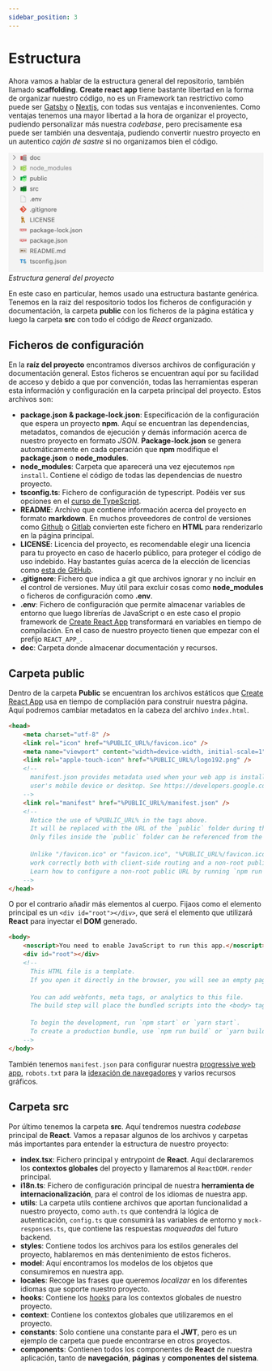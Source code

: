 ```yaml
---
sidebar_position: 3
---
```


# Estructura

Ahora vamos a hablar de la estructura general del repositorio, también llamado **scaffolding**. **Create react app** tiene bastante libertad en la forma de organizar nuestro código, no es un Framework tan restrictivo como puede ser [Gatsby](https://www.gatsbyjs.com) o [Nextjs](https://nextjs.org), con todas sus ventajas e inconvenientes. Como ventajas tenemos una mayor libertad a la hora de organizar el proyecto, pudiendo personalizar más nuestra *codebase*, pero precisamente esa puede ser también una desventaja, pudiendo convertir nuestro proyecto en un autentico *cajón de sastre* si no organizamos bien el código.

![Estructura general](../../static/img/tutorial/front/3-1-scaffolding.png)
*Estructura general del proyecto*

En este caso en particular, hemos usado una estructura bastante genérica. Tenemos en la raiz del respositorio todos los ficheros de configuración y documentación, la carpeta **public** con los ficheros de la página estática y luego la carpeta **src** con todo el código de *React* organizado.

## Ficheros de configuración

En la **raíz del proyecto** encontramos diversos archivos de configuración y documentación general. Estos ficheros se encuentran aquí por su facilidad de acceso y debido a que por convención, todas las herramientas esperan esta información y configuración en la carpeta principal del proyecto. Estos archivos son:

* **package.json & package-lock.json**: Especificación de la configuración que espera un proyecto **npm**. Aquí se encuentran las dependencias, metadatos, comandos de ejecución y demás información acerca de nuestro proyecto en formato *JSON*. **Package-lock.json** se genera automáticamente en cada operación que **npm** modifique el **package.json** o **node_modules**.
* **node_modules**: Carpeta que aparecerá una vez ejecutemos `npm install`. Contiene el código de todas las dependencias de nuestro proyecto.
* **tsconfig.ts**: Fichero de configuración de typescript. Podéis ver sus opciones en el [curso de TypeScript](https://javascript-course-threepoints.netlify.app/typescript/3_entorno/index.html).
* **README**: Archivo que contiene información acerca del proyecto en formato **markdown**. En muchos proveedores de control de versiones como [Github](https://github.com) o [Gitlab](https://about.gitlab.com) convierten este fichero en **HTML** para renderizarlo en la página principal.
* **LICENSE**: Licencia del proyecto, es recomendable elegir una licencia para tu proyecto en caso de hacerlo público, para proteger el código de uso indebido. Hay bastantes guías acerca de la elección de licencias como [esta de GitHub](https://docs.github.com/en/repositories/managing-your-repositorys-settings-and-features/customizing-your-repository/licensing-a-repository).
* **.gitignore**: Fichero que indica a git que archivos ignorar y no incluir en el control de versiones. Muy útil para excluir cosas como **node_modules** o ficheros de configuración como **.env**.
* **.env**: Fichero de configuración que permite almacenar variables de entorno que luego librerías de JavaScript o en este caso el propio framework de [Create React App](https://create-react-app.dev/docs/adding-custom-environment-variables/) transformará en variables en tiempo de compilación. En el caso de nuestro proyecto tienen que empezar con el prefijo `REACT_APP_`.
* **doc**: Carpeta donde almacenar documentación y recursos.

## Carpeta public

Dentro de la carpeta **Public** se encuentran los archivos estáticos que [Create React App](https://create-react-app.dev/docs/using-the-public-folder/) usa en tiempo de compliación para construir nuestra página. Aquí podremos cambiar metadatos en la cabeza del archivo `index.html`.

```html title="public/index.html"
<head>
    <meta charset="utf-8" />
    <link rel="icon" href="%PUBLIC_URL%/favicon.ico" />
    <meta name="viewport" content="width=device-width, initial-scale=1" />
    <link rel="apple-touch-icon" href="%PUBLIC_URL%/logo192.png" />
    <!--
      manifest.json provides metadata used when your web app is installed on a
      user's mobile device or desktop. See https://developers.google.com/web/fundamentals/web-app-manifest/
    -->
    <link rel="manifest" href="%PUBLIC_URL%/manifest.json" />
    <!--
      Notice the use of %PUBLIC_URL% in the tags above.
      It will be replaced with the URL of the `public` folder during the build.
      Only files inside the `public` folder can be referenced from the HTML.

      Unlike "/favicon.ico" or "favicon.ico", "%PUBLIC_URL%/favicon.ico" will
      work correctly both with client-side routing and a non-root public URL.
      Learn how to configure a non-root public URL by running `npm run build`.
    -->
</head>
```

O por el contrario añadir más elementos al cuerpo. Fijaos como el elemento principal es un `<div id="root"></div>`, que será el elemento que utilizará **React** para inyectar el **DOM** generado.

```html title="public/index.html"
<body>
    <noscript>You need to enable JavaScript to run this app.</noscript>
    <div id="root"></div>
    <!--
      This HTML file is a template.
      If you open it directly in the browser, you will see an empty page.

      You can add webfonts, meta tags, or analytics to this file.
      The build step will place the bundled scripts into the <body> tag.

      To begin the development, run `npm start` or `yarn start`.
      To create a production bundle, use `npm run build` or `yarn build`.
    -->
</body>
```

También tenemos `manifest.json` para configurar nuestra [progressive web app](https://web.dev/progressive-web-apps/), `robots.txt` para la [idexación de navegadores](https://developers.google.com/search/docs/advanced/robots/intro) y varios recursos gráficos.

## Carpeta src

Por último tenemos la carpeta **src**. Aquí tendremos nuestra *codebase* principal de **React**. Vamos a repasar algunos de los archivos y carpetas más importantes para entender la estructura de nuestro proyecto:

* **index.tsx**: Fichero principal y entrypoint de **React**. Aquí declararemos los **contextos globales** del proyecto y llamaremos al `ReactDOM.render` principal.
* **i18n.ts**: Fichero de configuración principal de nuestra **herramienta de internacionalización**, para el control de los idiomas de nuestra app.
* **utils**: La carpeta utils contiene archivos que aportan funcionalidad a nuestro proyecto, como `auth.ts` que contendrá la lógica de autenticación, `config.ts` que consumirá las variables de entorno y `mock-responses.ts`, que contiene las respuestas *moqueadas* del futuro backend.
* **styles**: Contiene todos los archivos para los estilos generales del proyecto, hablaremos en más dentenimiento de estos ficheros.
* **model**: Aquí encontramos los modelos de los objetos que consumiremos en nuestra app.
* **locales**: Recoge las frases que queremos *localizar* en los diferentes idiomas que soporte nuestro proyecto.
* **hooks**: Contiene los [hooks](https://reactjs.org/docs/hooks-intro.html) para los contextos globales de nuestro proyecto.
* **context**: Contiene los contextos globales que utilizaremos en el proyecto.
* **constants**: Solo contiene una constante para el **JWT**, pero es un ejemplo de carpeta que puede encontrarse en otros proyectos.
* **components**: Contienen todos los componentes de **React** de nuestra aplicación, tanto de **navegación**, **páginas** y **componentes del sistema**.